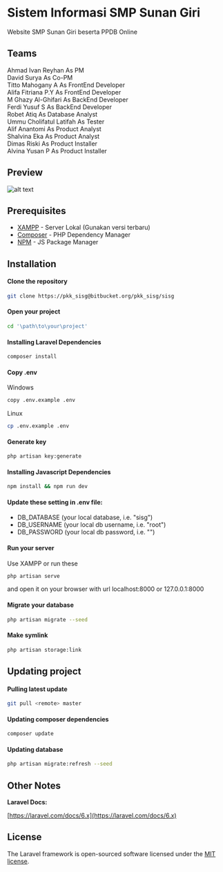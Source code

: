 # Sistem Informasi SMP Sunan Giri

Website SMP Sunan Giri beserta PPDB Online

## Teams

Ahmad Ivan Reyhan As PM  
David Surya As Co-PM  
Titto Mahogany A As FrontEnd Developer  
Alifa Fitriana P.Y As FrontEnd Developer  
M Ghazy Al-Ghifari As BackEnd Developer  
Ferdi Yusuf S As BackEnd Developer  
Robet Atiq As Database Analyst  
Ummu Cholifatul Latifah As Tester  
Alif Anantomi As Product Analyst  
Shalvina Eka As Product Analyst  
Dimas Riski As Product Installer  
Alvina Yusan P As Product Installer  

## Preview

![alt text](https://raw.githubusercontent.com/ferdiys/PKK-SISG/master/Preview/pkk.png)

## Prerequisites

* [XAMPP](https://www.apachefriends.org/download.html) - Server Lokal (Gunakan versi terbaru)
* [Composer](https://getcomposer.org/download/) - PHP Dependency Manager
* [NPM](https://nodejs.org/en/) - JS Package Manager

## Installation

#### Clone the repository

```bash
git clone https://pkk_sisg@bitbucket.org/pkk_sisg/sisg
```

#### Open your project

```bash
cd '\path\to\your\project'
```

#### Installing Laravel Dependencies

```bash
composer install
```

#### Copy .env

Windows
```bash
copy .env.example .env 
```
Linux
```bash
cp .env.example .env 
```

#### Generate key

```bash
php artisan key:generate
```

#### Installing Javascript Dependencies

```bash
npm install && npm run dev
```

#### Update these setting in .env file:

* DB_DATABASE (your local database, i.e. "sisg")
* DB_USERNAME (your local db username, i.e. "root")
* DB_PASSWORD (your local db password, i.e. "")

#### Run your server

Use XAMPP or run these

```bash
php artisan serve
```
and open it on your browser with url localhost:8000 or 127.0.0.1:8000

#### Migrate your database

```bash
php artisan migrate --seed
```

#### Make symlink

```bash
php artisan storage:link
```

## Updating project

#### Pulling latest update

```bash
git pull <remote> master
```

#### Updating composer dependencies

```bash
composer update
```

#### Updating database

```bash
php artisan migrate:refresh --seed
```

## Other Notes

**Laravel Docs:**

[https://laravel.com/docs/6.x](https://laravel.com/docs/6.x)

## License
The Laravel framework is open-sourced software licensed under the [MIT license](https://opensource.org/licenses/MIT).
